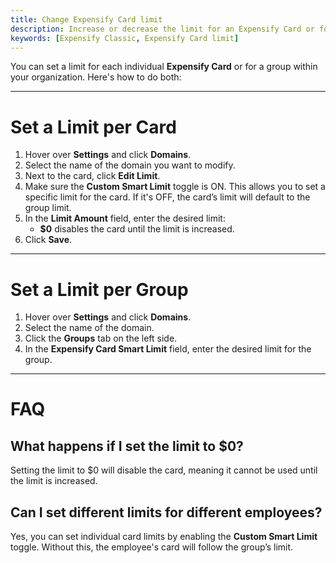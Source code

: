 ```yaml
---
title: Change Expensify Card limit
description: Increase or decrease the limit for an Expensify Card or for a group
keywords: [Expensify Classic, Expensify Card limit]
---
```


You can set a limit for each individual **Expensify Card** or for a group within your organization. Here's how to do both:

---

# Set a Limit per Card

1. Hover over **Settings** and click **Domains**.
2. Select the name of the domain you want to modify.
3. Next to the card, click **Edit Limit**.
4. Make sure the **Custom Smart Limit** toggle is ON. This allows you to set a specific limit for the card. If it's OFF, the card’s limit will default to the group limit.
5. In the **Limit Amount** field, enter the desired limit:
   - **$0** disables the card until the limit is increased.
6. Click **Save**.

---

# Set a Limit per Group

1. Hover over **Settings** and click **Domains**.
2. Select the name of the domain.
3. Click the **Groups** tab on the left side.
4. In the **Expensify Card Smart Limit** field, enter the desired limit for the group.

---

# FAQ

## What happens if I set the limit to $0?

Setting the limit to $0 will disable the card, meaning it cannot be used until the limit is increased.

## Can I set different limits for different employees?

Yes, you can set individual card limits by enabling the **Custom Smart Limit** toggle. Without this, the employee's card will follow the group’s limit.

